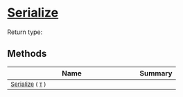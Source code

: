 # [Serialize](./NetCoreSerializationHelper-100664082.md)


Return type:
## Methods

| Name | Summary | 
| --- | --- | 
| <sub>[Serialize](./NetCoreSerializationHelper-100664082.md) ( [`T`](./NetCoreSerializationHelper-100664082.md) )</sub><img width=200/>| <sub></sub>| <br>



